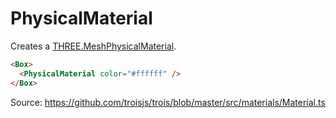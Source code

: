 # PhysicalMaterial

Creates a [THREE.MeshPhysicalMaterial](https://threejs.org/docs/#api/en/materials/MeshPhysicalMaterial).

```html
<Box>
  <PhysicalMaterial color="#ffffff" />
</Box>
```

Source: https://github.com/troisjs/trois/blob/master/src/materials/Material.ts
